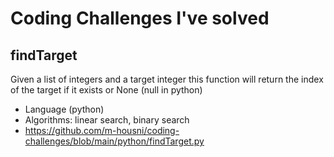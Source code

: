 # Coding Challenges I've solved
## findTarget
Given a list of integers and a target integer this function will return the index of the target if it exists or None (null in python)
- Language (python)
- Algorithms: linear search, binary search
- https://github.com/m-housni/coding-challenges/blob/main/python/findTarget.py